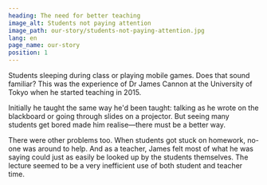 ```yaml
---
heading: The need for better teaching
image_alt: Students not paying attention
image_path: our-story/students-not-paying-attention.jpg
lang: en
page_name: our-story
position: 1
---
```


Students sleeping during class or playing mobile games. Does that sound familiar? This was the experience of Dr James Cannon at the University of Tokyo when he started teaching in 2015.

Initially he taught the same way he'd been taught: talking as he wrote on the blackboard or going through slides on a projector. But seeing many students get bored made him realise—there must be a better way.

There were other problems too. When students got stuck on homework, no-one was around to help. And as a teacher, James felt most of what he was saying could just as easily be looked up by the students themselves. The lecture seemed to be a very inefficient use of both student and teacher time.
